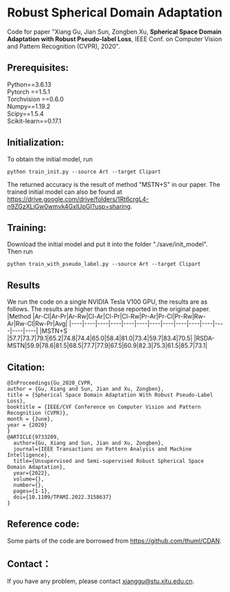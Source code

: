 # Robust Spherical Domain Adaptation
Code for paper "Xiang Gu, Jian Sun, Zongben Xu, **Spherical Space Domain Adaptation with Robust Pseudo-label Loss**, IEEE Conf. on Computer Vision and Pattern Recognition (CVPR), 2020".
## Prerequisites:
Python==3.6.13 <br>
Pytorch ==1.5.1 <br>
Torchvision ==0.6.0 <br>
Numpy==1.19.2 <br>
Scipy==1.5.4 <br>
Scikit-learn==0.17.1 <br>
## Initialization:
To obtain the initial model, run 
```
python train_init.py --source Art --target Clipart
```
The returned accuracy is the result of method "MSTN+S" in our paper. The trained initial model can also be found at https://drive.google.com/drive/folders/1Rt6crgL4-n9ZGzXLjGw0wmvk4GxlUpGI?usp=sharing.
## Training:
Download the initial model and put it into the folder "./save/init_model". Then run
```
python train_with_pseudo_label.py --source Art --target Clipart
```
## Results
We run the code on a single NVIDIA Tesla V100 GPU, the results are as follows. The results are higher than those reported in the original paper.<br>
|Method |Ar-Cl|Ar-Pr|Ar-Rw|Cl-Ar|Cl-Pr|Cl-Rw|Pr-Ar|Pr-Cl|Pr-Rw|Rw-Ar|Rw-Cl|Rw-Pr|Avg|
|----|----|----|----|----|----|----|----|----|----|----|----|----|----|
|MSTN+S   |57.7|73.7|79.1|65.2|74.8|74.4|65.0|58.4|81.0|73.4|59.7|83.4|70.5|
|RSDA-MSTN|59.9|78.6|81.5|68.5|77.7|77.9|67.5|60.9|82.3|75.3|61.5|85.7|73.1|<br>
## Citation:
```
@InProceedings{Gu_2020_CVPR,
author = {Gu, Xiang and Sun, Jian and Xu, Zongben},
title = {Spherical Space Domain Adaptation With Robust Pseudo-Label Loss},
booktitle = {IEEE/CVF Conference on Computer Vision and Pattern Recognition (CVPR)},
month = {June},
year = {2020}
}
@ARTICLE{9733209,
  author={Gu, Xiang and Sun, Jian and Xu, Zongben},
  journal={IEEE Transactions on Pattern Analysis and Machine Intelligence}, 
  title={Unsupervised and Semi-supervised Robust Spherical Space Domain Adaptation}, 
  year={2022},
  volume={},
  number={},
  pages={1-1},
  doi={10.1109/TPAMI.2022.3158637}
}
```
## Reference code:
Some parts of the code are borrowed from https://github.com/thuml/CDAN.
## Contact：
If you have any problem, please contact xianggu@stu.xjtu.edu.cn.
